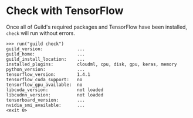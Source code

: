# Check with TensorFlow

Once all of Guild's required packages and TensorFlow have been
installed, `check` will run without errors.

    >>> run("guild check")
    guild_version:             ...
    guild_home:                ...
    guild_install_location:    ...
    installed_plugins:         cloudml, cpu, disk, gpu, keras, memory
    python_version:            ...
    tensorflow_version:        1.4.1
    tensorflow_cuda_support:   no
    tensorflow_gpu_available:  no
    libcuda_version:           not loaded
    libcudnn_version:          not loaded
    tensorboard_version:       ...
    nvidia_smi_available:      ...
    <exit 0>
